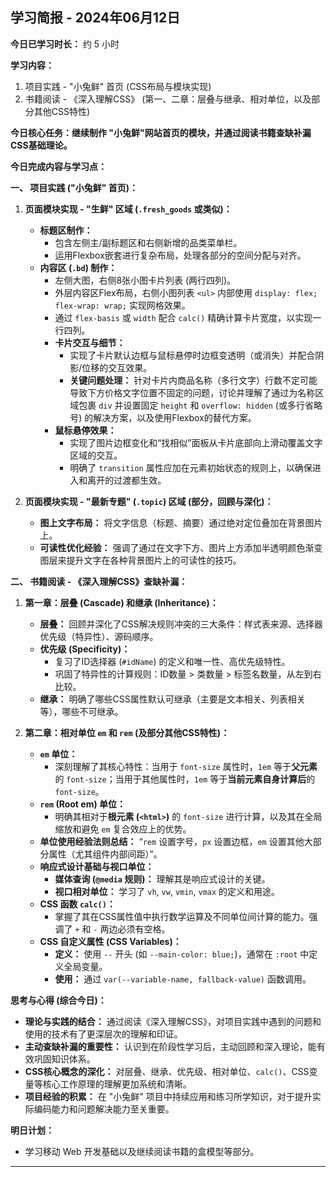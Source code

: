 ## 学习简报 - 2024年06月12日

**今日已学习时长：** 约 5 小时

**学习内容：**
1.  项目实践 - "小兔鲜" 首页 (CSS布局与模块实现)
2.  书籍阅读 - 《深入理解CSS》 (第一、二章：层叠与继承、相对单位，以及部分其他CSS特性)

**今日核心任务：继续制作 "小兔鲜"网站首页的模块，并通过阅读书籍查缺补漏CSS基础理论。**

**今日完成内容与学习点：**

**一、 项目实践 ("小兔鲜" 首页)：**

1.  **页面模块实现 - "生鲜" 区域 (`.fresh_goods` 或类似)：**
    *   **标题区制作：**
        *   包含左侧主/副标题区和右侧新增的品类菜单栏。
        *   运用Flexbox嵌套进行复杂布局，处理各部分的空间分配与对齐。
    *   **内容区 (`.bd`) 制作：**
        *   左侧大图，右侧8张小图卡片列表 (两行四列)。
        *   外层内容区Flex布局，右侧小图列表 `<ul>` 内部使用 `display: flex; flex-wrap: wrap;` 实现网格效果。
        *   通过 `flex-basis` 或 `width` 配合 `calc()` 精确计算卡片宽度，以实现一行四列。
        *   **卡片交互与细节：**
            *   实现了卡片默认边框与鼠标悬停时边框变透明（或消失）并配合阴影/位移的交互效果。
            *   **关键问题处理：** 针对卡片内商品名称（多行文字）行数不定可能导致下方价格文字位置不固定的问题，讨论并理解了通过为名称区域包裹 `div` 并设置固定 `height` 和 `overflow: hidden` (或多行省略号) 的解决方案，以及使用Flexbox的替代方案。
        *   **鼠标悬停效果：**
            *   实现了图片边框变化和“找相似”面板从卡片底部向上滑动覆盖文字区域的交互。
            *   明确了 `transition` 属性应加在元素初始状态的规则上，以确保进入和离开的过渡都生效。

2.  **页面模块实现 - "最新专题" (`.topic`) 区域 (部分，回顾与深化)：**
    *   **图上文字布局：** 将文字信息（标题、摘要）通过绝对定位叠加在背景图片上。
    *   **可读性优化经验：** 强调了通过在文字下方、图片上方添加半透明颜色渐变图层来提升文字在各种背景图片上的可读性的技巧。

**二、 书籍阅读 - 《深入理解CSS》查缺补漏：**

1.  **第一章：层叠 (Cascade) 和继承 (Inheritance)：**
    *   **层叠：** 回顾并深化了CSS解决规则冲突的三大条件：样式表来源、选择器优先级（特异性）、源码顺序。
    *   **优先级 (Specificity)：**
        *   复习了ID选择器 (`#idName`) 的定义和唯一性、高优先级特性。
        *   巩固了特异性的计算规则：ID数量 > 类数量 > 标签名数量，从左到右比较。
    *   **继承：** 明确了哪些CSS属性默认可继承（主要是文本相关、列表相关等），哪些不可继承。

2.  **第二章：相对单位 `em` 和 `rem` (及部分其他CSS特性)：**
    *   **`em` 单位：**
        *   深刻理解了其核心特性：当用于 `font-size` 属性时，`1em` 等于**父元素**的 `font-size`；当用于其他属性时，`1em` 等于**当前元素自身计算后**的 `font-size`。
    *   **`rem` (Root em) 单位：**
        *   明确其相对于**根元素 (`<html>`)** 的 `font-size` 进行计算，以及其在全局缩放和避免 `em` 复合效应上的优势。
    *   **单位使用经验法则总结：** “`rem` 设置字号，`px` 设置边框，`em` 设置其他大部分属性（尤其组件内部间距）”。
    *   **响应式设计基础与视口单位：**
        *   **媒体查询 (`@media` 规则)：** 理解其是响应式设计的关键。
        *   **视口相对单位：** 学习了 `vh`, `vw`, `vmin`, `vmax` 的定义和用途。
    *   **CSS 函数 `calc()`：**
        *   掌握了其在CSS属性值中执行数学运算及不同单位间计算的能力。强调了 `+` 和 `-` 两边必须有空格。
    *   **CSS 自定义属性 (CSS Variables)：**
        *   **定义：** 使用 `--` 开头 (如 `--main-color: blue;`)，通常在 `:root` 中定义全局变量。
        *   **使用：** 通过 `var(--variable-name, fallback-value)` 函数调用。

**思考与心得 (综合今日)：**

*   **理论与实践的结合：** 通过阅读《深入理解CSS》，对项目实践中遇到的问题和使用的技术有了更深层次的理解和印证。
*   **主动查缺补漏的重要性：** 认识到在阶段性学习后，主动回顾和深入理论，能有效巩固知识体系。
*   **CSS核心概念的深化：** 对层叠、继承、优先级、相对单位、`calc()`、CSS变量等核心工作原理的理解更加系统和清晰。
*   **项目经验的积累：** 在 "小兔鲜" 项目中持续应用和练习所学知识，对于提升实际编码能力和问题解决能力至关重要。

**明日计划：**

*   学习移动 Web 开发基础以及继续阅读书籍的盒模型等部分。

---
